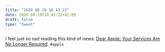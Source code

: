 ```yaml
---
title: "2020 08 19 10 43 22"
date: 2020-08-19T10:43:22+02:00
draft: false
type: "tweet"
---
```

I feel just so sad reading this kind of news: [Dear Apple: Your Services Are No Longer Required](https://lowendmac.com/2020/dear-apple-your-services-are-no-longer-required/). `#apple`
